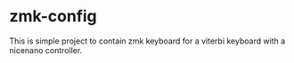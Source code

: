 # zmk-config

This is simple project to contain zmk keyboard for a viterbi keyboard with a nicenano controller.
